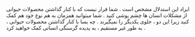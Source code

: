 ایراد این استدلال مشخص است . شما قرار نیست که با کنار گذاشتن محصولات حیوانی از مشکلات انسان ها چشم پوشی کنید . شما میتوانید همزمان به هم نوع خود هم کمک کنید زیرا این دو ، جلوی یکدیگر را نمیگیرند . 
چه بسا با کنار گذاشتن محصولات حیوانی ، به طور غیر مستقیم ، به پدیده گرسنگی انسانی کمک خواهید کرد .
